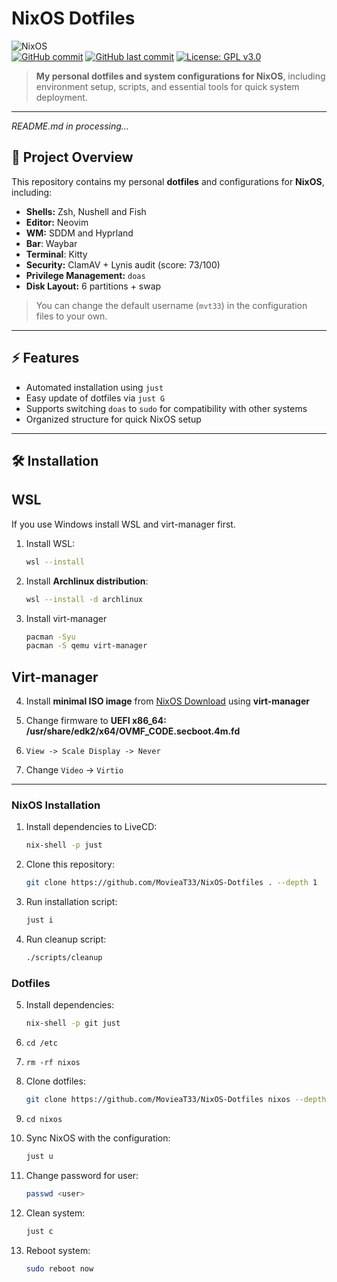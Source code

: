 # NixOS Dotfiles

![NixOS](https://img.shields.io/badge/NixOS-000?style=for-the-badge&logo=nixos&logoColor=white)<br>
[![GitHub commit](https://img.shields.io/github/commit-activity/m/MovieaT33/NixOS-Dotfiles?label=acivity)](https://github.com/MovieaT33/NixOS-Dotfiles/commits)
[![GitHub last commit](https://img.shields.io/github/last-commit/MovieaT33/NixOS-Dotfiles)](https://github.com/MovieaT33/NixOS-Dotfiles/commits)
[![License: GPL v3.0](https://img.shields.io/badge/License-GPLv3-blue.svg)](https://www.gnu.org/licenses/gpl-3.0)

> **My personal dotfiles and system configurations for NixOS**, including environment setup, scripts, and essential tools for quick system deployment.

---

*README.md in processing...*

## 📌 Project Overview

This repository contains my personal **dotfiles** and configurations for **NixOS**, including:

- **Shells:** Zsh, Nushell and Fish 
- **Editor:** Neovim  
- **WM:** SDDM and Hyprland
- **Bar**: Waybar
- **Terminal**: Kitty
- **Security:** ClamAV + Lynis audit (score: 73/100)  
- **Privilege Management:** `doas`  
- **Disk Layout:** 6 partitions + swap  

> You can change the default username (`mvt33`) in the configuration files to your own.

---

## ⚡ Features

- Automated installation using `just`
- Easy update of dotfiles via `just G`
- Supports switching `doas` to `sudo` for compatibility with other systems
- Organized structure for quick NixOS setup

---

## 🛠 Installation

## WSL

If you use Windows install WSL and virt-manager first.

1. Install WSL:
   ```bash
   wsl --install

2. Install **Archlinux distribution**:
   ```bash
   wsl --install -d archlinux

3. Install virt-manager
   ```bash
   pacman -Syu
   pacman -S qemu virt-manager

## Virt-manager

4. Install **minimal ISO image** from [NixOS Download](https://nixos.org/download/) using **virt-manager**

5. Change firmware to **UEFI x86_64: /usr/share/edk2/x64/OVMF_CODE.secboot.4m.fd**

6. `View -> Scale Display -> Never`

7. Change `Video` -> `Virtio`

---

### NixOS Installation 

1. Install dependencies to LiveCD:
   ```bash
   nix-shell -p just

2. Clone this repository:
   ```bash
   git clone https://github.com/MovieaT33/NixOS-Dotfiles . --depth 1

3. Run installation script:
   ```bash
   just i

4. Run cleanup script:
   ```bash
   ./scripts/cleanup

### Dotfiles

5. Install dependencies:
   ```bash
   nix-shell -p git just

6. `cd /etc`

7. `rm -rf nixos`

8. Clone dotfiles:
    ```bash
    git clone https://github.com/MovieaT33/NixOS-Dotfiles nixos --depth 1

9. `cd nixos`

10. Sync NixOS with the configuration:
    ```bash
    just u

11. Change password for user:
    ```bash
    passwd <user>

12. Clean system:
    ```bash
    just c

13. Reboot system:
    ```bash
    sudo reboot now
